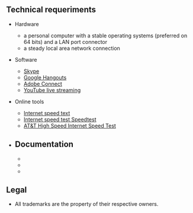 ## Technical requeriments ##

* Hardware
     - a personal computer with a stable operating systems (preferred on 64 bits) and a LAN port connector
     - a steady local area network connection
 

* Software
     - [Skype](http://go.skype.com/windows.desktop.download)
     - [Google Hangouts](https://hangouts.google.com/)
     - [Adobe Connect](https://www.adobe.com/products/adobeconnect.html)
     - [YouTube live streaming](https://support.google.com/youtube/answer/2474026?hl=en)

* Online tools
     - [Internet speed text](https://fast.com/#)
     - [Internet speed test Speedtest](http://www.speedtest.net/)
     - [AT&T High Speed Internet Speed Test](http://speedtest.att.com/speedtest/)
     
* Documentation
     - 
     - 
     - 
     - 
     
## Legal ##

* All trademarks are the property of their respective owners.